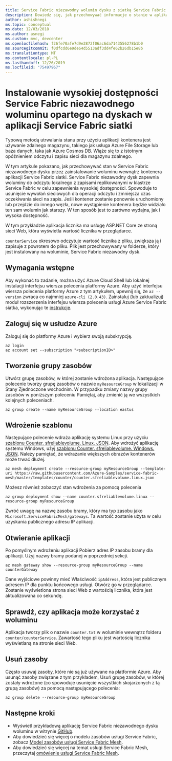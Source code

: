 ```yaml
---
title: Service Fabric niezawodny wolumin dysku z siatką Service Fabric
description: Dowiedz się, jak przechowywać informacje o stanie w aplikacji sieci Service Fabricej na platformie Azure, instalując Service Fabric niezawodny wolumin oparty na dyskach wewnątrz kontenera przy użyciu interfejsu wiersza polecenia platformy Azure.
author: ashishnegi
ms.topic: conceptual
ms.date: 12/03/2018
ms.author: asnegi
ms.custom: mvc, devcenter
ms.openlocfilehash: f26fe70afe7d9e2872f06ac6da7143556278b1b0
ms.sourcegitcommit: f0dfcdd6e9de64d5513adf3dd4fe62b26db15e8b
ms.translationtype: MT
ms.contentlocale: pl-PL
ms.lasthandoff: 12/26/2019
ms.locfileid: "75497967"
---
```

# <a name="mount-highly-available-service-fabric-reliable-disk-based-volume-in-a-service-fabric-mesh-application"></a>Instalowanie wysokiej dostępności Service Fabric niezawodnego woluminu opartego na dyskach w aplikacji Service Fabric siatki 
Typową metodą utrwalania stanu przy użyciu aplikacji kontenera jest używanie zdalnego magazynu, takiego jak usługa Azure File Storage lub baza danych, taka jak Azure Cosmos DB. Wiąże się to z istotnym opóźnieniem odczytu i zapisu sieci dla magazynu zdalnego.

W tym artykule pokazano, jak przechowywać stan w Service Fabric niezawodnego dysku przez zainstalowanie woluminu wewnątrz kontenera aplikacji Service Fabric siatki.
Service Fabric niezawodny dysk zapewnia woluminy do odczytu lokalnego z zapisami replikowanymi w klastrze Service Fabric w celu zapewnienia wysokiej dostępności. Spowoduje to usunięcie wywołań sieciowych dla operacji odczytu i zmniejsza czas oczekiwania sieci na zapis. Jeśli kontener zostanie ponownie uruchomiony lub przejdzie do innego węzła, nowe wystąpienie kontenera będzie widziało ten sam wolumin jak starszy. W ten sposób jest to zarówno wydajna, jak i wysoka dostępność.

W tym przykładzie aplikacja licznika ma usługę ASP.NET Core ze stroną sieci Web, która wyświetla wartość licznika w przeglądarce.

`counterService` okresowo odczytuje wartość licznika z pliku, zwiększa ją i zapisuje z powrotem do pliku. Plik jest przechowywany w folderze, który jest instalowany na woluminie, Service Fabric niezawodny dysk.

## <a name="prerequisites"></a>Wymagania wstępne

Aby wykonać to zadanie, można użyć Azure Cloud Shell lub lokalnej instalacji interfejsu wiersza polecenia platformy Azure. Aby użyć interfejsu wiersza polecenia platformy Azure z tym artykułem, upewnij się, że `az --version` zwraca co najmniej `azure-cli (2.0.43)`.  Zainstaluj (lub zaktualizuj) moduł rozszerzenia interfejsu wiersza polecenia usługi Azure Service Fabric siatka, wykonując te [instrukcje](service-fabric-mesh-howto-setup-cli.md).

## <a name="sign-in-to-azure"></a>Zaloguj się w usłudze Azure

Zaloguj się do platformy Azure i wybierz swoją subskrypcję.

```azurecli-interactive
az login
az account set --subscription "<subscriptionID>"
```

## <a name="create-a-resource-group"></a>Tworzenie grupy zasobów

Utwórz grupę zasobów, w której zostanie wdrożona aplikacja. Następujące polecenie tworzy grupę zasobów o nazwie `myResourceGroup` w lokalizacji w Stany Zjednoczone wschodnim. W przypadku zmiany nazwy grupy zasobów w poniższym poleceniu Pamiętaj, aby zmienić ją we wszystkich kolejnych poleceniach.

```azurecli-interactive
az group create --name myResourceGroup --location eastus
```

## <a name="deploy-the-template"></a>Wdrożenie szablonu

Następujące polecenie wdraża aplikację systemu Linux przy użyciu [szablonu Counter. sfreliablevolume. Linux. JSON](https://github.com/Azure-Samples/service-fabric-mesh/blob/master/templates/counter/counter.sfreliablevolume.linux.json). Aby wdrożyć aplikację systemu Windows, użyj [szablonu Counter. sfreliablevolume. Windows. JSON](https://github.com/Azure-Samples/service-fabric-mesh/blob/master/templates/counter/counter.sfreliablevolume.windows.json). Należy pamiętać, że wdrażanie większych obrazów kontenerów może trwać dłużej.

```azurecli-interactive
az mesh deployment create --resource-group myResourceGroup --template-uri https://raw.githubusercontent.com/Azure-Samples/service-fabric-mesh/master/templates/counter/counter.sfreliablevolume.linux.json
```

Możesz również zobaczyć stan wdrożenia za pomocą polecenia

```azurecli-interactive
az group deployment show --name counter.sfreliablevolume.linux --resource-group myResourceGroup
```

Zwróć uwagę na nazwę zasobu bramy, który ma typ zasobu jako `Microsoft.ServiceFabricMesh/gateways`. Ta wartość zostanie użyta w celu uzyskania publicznego adresu IP aplikacji.

## <a name="open-the-application"></a>Otwieranie aplikacji

Po pomyślnym wdrożeniu aplikacji Pobierz adres IP zasobu bramy dla aplikacji. Użyj nazwy bramy podanej w poprzedniej sekcji.
```azurecli-interactive
az mesh gateway show --resource-group myResourceGroup --name counterGateway
```

Dane wyjściowe powinny mieć Właściwość `ipAddress`, która jest publicznym adresem IP dla punktu końcowego usługi. Otwórz go w przeglądarce. Zostanie wyświetlona strona sieci Web z wartością licznika, która jest aktualizowana co sekundę.

## <a name="verify-that-the-application-is-able-to-use-the-volume"></a>Sprawdź, czy aplikacja może korzystać z woluminu

Aplikacja tworzy plik o nazwie `counter.txt` w woluminie wewnątrz folderu `counter/counterService`. Zawartość tego pliku jest wartością licznika wyświetlaną na stronie sieci Web.

## <a name="delete-the-resources"></a>Usuń zasoby

Często usuwaj zasoby, które nie są już używane na platformie Azure. Aby usunąć zasoby związane z tym przykładem, Usuń grupę zasobów, w której zostały wdrożone (co spowoduje usunięcie wszystkich skojarzonych z tą grupą zasobów) za pomocą następującego polecenia:

```azurecli-interactive
az group delete --resource-group myResourceGroup
```

## <a name="next-steps"></a>Następne kroki

- Wyświetl przykładową aplikację Service Fabric niezawodnego dysku woluminu w witrynie [GitHub](https://github.com/Azure-Samples/service-fabric-mesh/tree/master/src/counter).
- Aby dowiedzieć się więcej o modelu zasobów usługi Service Fabric, zobacz [Model zasobów usługi Service Fabric Mesh](service-fabric-mesh-service-fabric-resources.md).
- Aby dowiedzieć się więcej na temat usługi Service Fabric Mesh, przeczytaj [omówienie usługi Service Fabric Mesh](service-fabric-mesh-overview.md).
